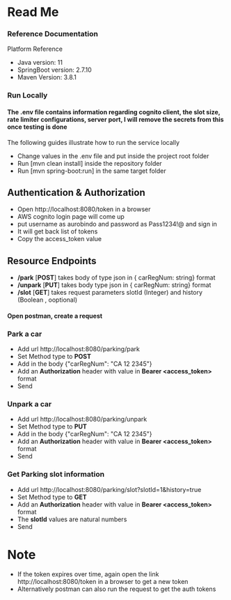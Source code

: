 # Read Me

### Reference Documentation

Platform Reference

* Java version: 11
* SpringBoot version: 2.7.10
* Maven Version: 3.8.1

### Run Locally

#### The .env file contains information regarding cognito client, the slot size, rate limiter configurations, server port, I will remove the secrets from this once testing is done

The following guides illustrate how to run the service locally

* Change values in the .env file and put inside the project root folder
* Run [mvn clean install] inside the repository folder
* Run [mvn spring-boot:run] in the same target folder

## Authentication & Authorization

* Open http://localhost:8080/token in a browser
* AWS cognito login page will come up
* put username as aurobindo and password as Pass1234!@ and sign in
* It will get back list of tokens
* Copy the access_token value

## Resource Endpoints

* **/park** [**POST**] takes body of type json in { carRegNum: string} format
* **/unpark** [**PUT**] takes body type json in { carRegNum: string} format
* **/slot** [**GET**] takes request parameters slotId (Integer) and history (Boolean , ooptional)

#### Open postman, create a request
### Park a car
* Add url http://localhost:8080/parking/park
* Set Method type to **POST**
* Add in the body {"carRegNum": "CA 12 2345"}
* Add an **Authorization** header with value in **Bearer <access_token>** format
* Send

### Unpark a car
* Add url http://localhost:8080/parking/unpark
* Set Method type to **PUT**
* Add in the body {"carRegNum": "CA 12 2345"}
* Add an **Authorization** header with value in **Bearer <access_token>** format
* Send

### Get Parking slot information
* Add url http://localhost:8080/parking/slot?slotId=1&history=true
* Set Method type to **GET**
* Add an **Authorization** header with value in **Bearer <access_token>** format
* The **slotId** values are natural numbers
* Send

# Note
* If the token expires over time, again open the link http://localhost:8080/token in a browser to get a new token
* Alternatively postman can also run the request to get the auth tokens



